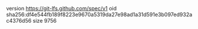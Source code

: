 version https://git-lfs.github.com/spec/v1
oid sha256:df4e544fb189f8223e9670a5319da27e98ad1a31d591e3b097ed932ac4376d56
size 9756
